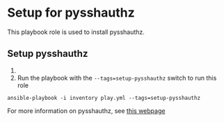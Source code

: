 # Setup for pysshauthz

This playbook role is used to install pysshauthz.

## Setup pysshauthz
1. 
2. Run the playbook with the `--tags=setup-pysshauthz` switch to run this role
```
ansible-playbook -i inventory play.yml --tags=setup-pysshauthz
```

For more information on pysshauthz, see [this webpage](https://gitlab.erc.monash.edu.au/hpc-team/pysshauthz)